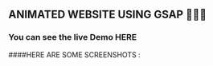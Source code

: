 ## ANIMATED WEBSITE USING GSAP 💚💚💚

### You can see the live Demo HERE
####HERE ARE SOME SCREENSHOTS : 




